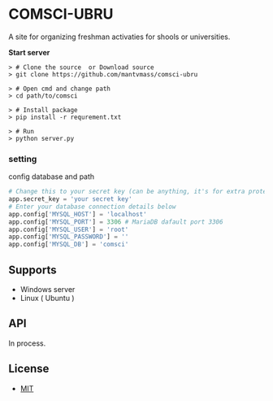 COMSCI-UBRU
=========== 
A site for organizing freshman activaties for shools or universities.

**Start server**  

    > # Clone the source  or Download source
    > git clone https://github.com/mantvmass/comsci-ubru  

    > # Open cmd and change path
    > cd path/to/comsci
    
    > # Install package
    > pip install -r requrement.txt
    
    > # Run
    > python server.py

### setting
config database and path
```python
# Change this to your secret key (can be anything, it's for extra protection)
app.secret_key = 'your secret key'
# Enter your database connection details below
app.config['MYSQL_HOST'] = 'localhost'
app.config['MYSQL_PORT'] = 3306 # MariaDB dafault port 3306
app.config['MYSQL_USER'] = 'root'
app.config['MYSQL_PASSWORD'] = ''
app.config['MYSQL_DB'] = 'comsci'
```
                                                                                                                                       
Supports
----------------------
* Windows server
* Linux ( Ubuntu )

API
---
In process.

License
---------
- [MIT](https://github.com/mantvmass/comsci-ubru/blob/main/LICENSE)
